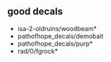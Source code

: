 ## good decals

* isa-2-oldruins/woodbeam*
* pathofhope_decals/demobait
* pathofhope_decals/purp*
* rad/0/fgrock*